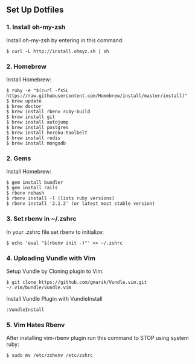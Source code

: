 ## Set Up Dotfiles

### 1. Install oh-my-zsh
Install oh-my-zsh by entering in this command:
 
    $ curl -L http://install.ohmyz.sh | sh

### 2. Homebrew

Install Homebrew:

    $ ruby -e "$(curl -fsSL https://raw.githubusercontent.com/Homebrew/install/master/install)"
    $ brew update
    $ brew doctor
    $ brew install rbenv ruby-build
    $ brew install git
    $ brew install autojump
    $ brew install postgres
    $ brew install heroku-toolbelt
    $ brew install redis
    $ brew install mongodb

### 2. Gems

Install Homebrew:

    $ gem install bundler
    $ gem install rails
    $ rbenv rehash
    $ rbenv install -l (lists ruby versions)
    $ rbenv install '2.1.2' (or latest most stable version)

### 3. Set rbenv in ~/.zshrc

In your .zshrc file set rbenv to initialize:

    $ echo 'eval "$(rbenv init -)"' >> ~/.zshrc

### 4. Uploading Vundle with Vim

Setup Vundle by Cloning plugin to Vim:

    $ git clone https://github.com/gmarik/Vundle.vim.git ~/.vim/bundle/Vundle.vim

Install Vundle Plugin with VundleInstall

    :VundleInstall

### 5. Vim Hates Rbenv

After installing vim-rbenv plugin run this command to STOP using system ruby:

    $ sudo mv /etc/zshenv /etc/zshrc
